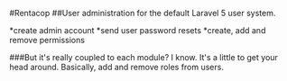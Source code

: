 #Rentacop
##User administration for the default Laravel 5 user system.

*create admin account
*send user password resets
*create, add and remove permissions

###But it's really coupled to each module?
I know. It's a little to get your head around. Basically, add and remove roles from users.